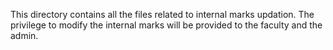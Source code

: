 This directory contains all the files related to internal marks updation. The privilege to modify the internal marks will be provided to the faculty and the admin.
